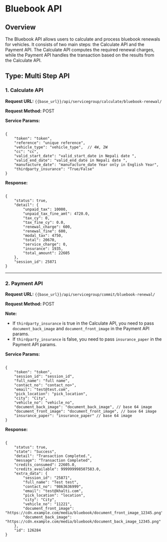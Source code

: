 # Bluebook API

## Overview

The Bluebook API allows users to calculate and process bluebook renewals for vehicles. It consists of two main steps: the Calculate API and the Payment API. The Calculate API computes the required renewal charges, while the Payment API handles the transaction based on the results from the Calculate API.

## **Type: Multi Step API**

### 1. **Calculate API**

**Request URL:** `{{base_url}}/api/servicegroup/calculate/bluebook-renewal/`

**Request Method:** POST

**Service Params:** 

<pre><code class="json">
{
    "token": "token",
    "reference": "unique reference",
    "vehicle_type": "vehicle_type",  // 4W, 2W
    "cc": "cc",
    "valid_start_date": "valid_start_date in Nepali date ",
    "valid_end_date": "valid_end_date in Nepali date ",
    "manufacture_date": "manufacture_date Year only in English Year",
    "thirdparty_insurance": "True/False"
}
</code></pre>

**Response:**  

<pre><code class="json">
{
    "status": true,
    "detail": {
        "unpaid_tax": 10000,
        "unpaid_tax_fine_amt": 4720.0,
        "tax_cy": 0,
        "tax_fine_cy": 0.0,
        "renewal_charge": 600,
        "renewal_fine": 600,
        "modal_tax": 4750,
        "total": 20670,
        "service_charge": 0,
        "insurance": 1935,
        "total_amount": 22605
    },
    "session_id": 25871
}
</code></pre>

---

### 2. **Payment API**

**Request URL:** `{{base_url}}/api/servicegroup/commit/bluebook-renewal/`

**Request Method:** POST

**Note:** 
- If `thirdparty_insurance` is true in the Calculate API, you need to pass `document_back_image` and `document_front_image` in the Payment API params.
- If `thirdparty_insurance` is false, you need to pass `insurance_paper` in the Payment API params.

**Service Params:** 

<pre><code class="json">
{
    "token": "token",
    "session_id": "session_id",
    "full_name": "full name",
    "contact_no": "contact_no>",
    "email": "test@test.com",
    "pick_location": "pick_location",
    "city": "City",
    "vehicle_no": "vehicle_no",
    "document_back_image": "document_back_image", // base 64 image
    "document_front_image": "document_front_image", // base 64 image
    "insurance_paper": "insurance_paper" // base 64 image
}
</code></pre>

**Response:**

<pre><code class="json">
{
    "status": true,
    "state": "Success",
    "detail": "Transaction Completed.",
    "message": "Transaction Completed",
    "credits_consumed": 22605.0,
    "credits_available": 999999998507583.0,
    "extra_data": {
        "session_id": "25871",
        "full_name": "Test test",
        "contact_no": "9863636999",
        "email": "test@khalti.com",
        "pick_location": "location",
        "city": "City",
        "vehicle_no": "11221",
        "document_front_image": "https://cdn.example.com/media/bluebook/document_front_image_12345.png",
        "document_back_image": "https://cdn.example.com/media/bluebook/document_back_image_12345.png"
    },
    "id": 126284
}
</code></pre>
